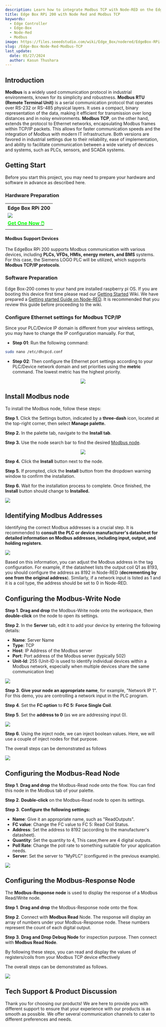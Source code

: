 ```yaml
---
description: Learn how to integrate Modbus TCP with Node-RED on the EdgeBox RPi 200. This guide covers setting up the hardware, configuring Modbus devices, and creating Node-RED flows for efficient industrial automation and monitoring.
title: Edge Box RPi 200 with Node Red and Modbus TCP
keywords:
  - Edge Controller
  - Edge-Box
  - Node-Red
  - Modbus
image: https://files.seeedstudio.com/wiki/Edge_Box/nodered/EdgeBox-RPi-200-font.jpg
slug: /Edge-Box-Node-Red-Modbus-TCP
last_update:
  date: 05/27/2024
  author: Kasun Thushara
---
```

## Introduction

**Modbus** is a widely used communication protocol in industrial environments, known for its simplicity and robustness. **Modbus RTU (Remote Terminal Unit)** is a serial communication protocol that operates over RS-232 or RS-485 physical layers. It uses a compact, binary representation of the data, making it efficient for transmission over long distances and in noisy environments. **Modbus TCP**, on the other hand, extends the protocol to Ethernet networks, encapsulating Modbus frames within TCP/IP packets. This allows for faster communication speeds and the integration of Modbus with modern IT infrastructure. Both versions are favored in industrial settings due to their reliability, ease of implementation, and ability to facilitate communication between a wide variety of devices and systems, such as PLCs, sensors, and SCADA systems.

## Getting Start

Before you start this project, you may need to prepare your hardware and software in advance as described here.

### Hardware Preparation

<div class="table-center">
	<table class="table-nobg">
    <tr class="table-trnobg">
      <th class="table-trnobg">Edge Box RPi 200</th>
		</tr>
    <tr class="table-trnobg"></tr>
		<tr class="table-trnobg">
			<td class="table-trnobg"><div style={{textAlign:'center'}}><img src="https://media-cdn.seeedstudio.com/media/catalog/product/cache/bb49d3ec4ee05b6f018e93f896b8a25d/1/-/1-102991599_edgebox-rpi-200-first.jpg" style={{width:300, height:'auto'}}/></div></td>
		</tr>
    <tr class="table-trnobg"></tr>
		<tr class="table-trnobg">
			<td class="table-trnobg"><div class="get_one_now_container" style={{textAlign: 'center'}}><a class="get_one_now_item" href="https://www.seeedstudio.com/EdgeBox-RPi-200-CM4104016-p-5486.html">
              <strong><span><font color={'FFFFFF'} size={"4"}> Get One Now 🖱️</font></span></strong>
          </a></div></td>
        </tr>
    </table>
    </div>

#### Modbus Support Devices

The EdgeBox RPi 200 supports Modbus communication with various devices, including **PLCs, VFDs, HMIs, energy meters, and BMS** systems. For this case, the Siemens LOGO PLC will be utilized, which supports  **Modbus TCP/IP protocols**.


### Software Preparation

Edge Box-200 comes to your hand pre installed raspberry pi OS. If you are booting this device first time please read our [Getting Started](https://wiki.seeedstudio.com/Edge_Box_introduction/) Wiki.
We have prepared a [Getting started Guide on Node-RED](https://wiki.seeedstudio.com/Edge-Box-Getting-Started-with-Node-Red/). It is recommended that you review this guide before proceeding to the wiki.

### Configure Ethernet settings for Modbus TCP/IP

Since your PLC/Device IP domain is different from your wireless settings, you may have to change the IP configuration manually. For that,

- **Step 01**: Run the following command:

```sh
sudo nano /etc/dhcpcd.conf
```

- **Step 02**: Then configure the Ethernet port settings according to your PLC/Device network domain and set priorities using the **metric** command. The lowest metric has the highest priority.

<center><img width={600} src="https://files.seeedstudio.com/wiki/Edge_Box/nodered/ipconfig.PNG" /></center>

## Install Modbus node

To install the Modbus node, follow these steps:

**Step 1.** Click the Settings button, indicated by a **three-dash** icon, located at the top-right corner, then select **Manage palette.**

**Step 2.** In the palette tab, navigate to the **Install tab**.

**Step 3.** Use the node search bar to find the desired [Modbus node](https://flows.nodered.org/node/node-red-contrib-modbus).

<center><img width={600} src="https://files.seeedstudio.com/wiki/Edge_Box/nodered/pallet.PNG" /></center>

**Step 4.** Click the **Install** button next to the node.

**Step 5.** If prompted, click the **Install** button from the dropdown warning window to confirm the installation.

**Step 6.** Wait for the installation process to complete. Once finished, the **Install** button should change to **Installed.**

<div style={{textAlign:'center'}}><img src="https://files.seeedstudio.com/wiki/Edge_Box/nodered/nodered-edgebox1.gif" style={{width:800, height:'auto'}}/></div>

##  Identifying Modbus Addresses

Identifying the correct Modbus addresses is a crucial step. It is recommended to **consult the PLC or device manufacturer's datasheet for detailed information on Modbus addresses, including input, output, and holding registers**.

<div style={{textAlign:'center'}}><img src="https://files.seeedstudio.com/wiki/Edge_Box/nodered/modbus.PNG" style={{width:600, height:'auto'}}/></div>

Based on this information, you can adjust the Modbus address in the tag configuration. For example, if the datasheet lists the output coil Q1 as 8193, you should configure the address as 8192 in Node-RED (**decrementing by one from the original address**). Similarly, if a network input is listed as 1 and it is a coil type, the address should be set to 0 in Node-RED.

## Configuring the Modbus-Write Node

**Step 1**. **Drag and drop** the Modbus-Write node onto the workspace, then **double-click** on the node to open its settings.
   
**Step 2**. In the **Server** tab, edit it to add your device by entering the following details:

   - **Name**: Server Name
   - **Type**: TCP
   - **Host**: IP Address of the Modbus server
   - **Port**: Port address of the Modbus server (typically 502)
   - **Unit-Id**: 255 (Unit-ID is used to identify individual devices within a Modbus network, especially when multiple devices share the same communication line)

<div style={{textAlign:'center'}}><img src="https://files.seeedstudio.com/wiki/Edge_Box/nodered/server.PNG" style={{width:600, height:'auto'}}/></div>

**Step 3**. **Give your node an appropriate name**, for example, "Network IP 1". For this demo, you are controlling a network input in the PLC program.

**Step 4**. Set the **FC option** to **FC 5: Force Single Coil**.

**Step 5**. Set the **address to 0** (as we are addressing input 0).

<div style={{textAlign:'center'}}><img src="https://files.seeedstudio.com/wiki/Edge_Box/nodered/networkip1.PNG" style={{width:600, height:'auto'}}/></div>

**Step 6**. Using the inject node, we can inject boolean values. Here, we will use a couple of inject nodes for that purpose.

The overall steps can be demonstrated as follows

<div style={{textAlign:'center'}}><img src="https://files.seeedstudio.com/wiki/Edge_Box/nodered/modbus-write.gif" style={{width:800, height:'auto'}}/></div>


## Configuring the Modbus-Read Node

**Step 1**. **Drag and drop** the Modbus-Read node onto the flow. You can find this node in the Modbus tab of your palette.

**Step 2**. **Double-click** on the Modbus-Read node to open its settings.

**Step 3**. **Configure the following settings:**

   - **Name**: Give it an appropriate name, such as "ReadOutputs".
   - **FC value**: Change the FC value to FC 5: Read Coil Status.
   - **Address**: Set the address to 8192 (according to the manufacturer's datasheet).
   - **Quantity**: Set the quantity to 4, This case,there are 4 digital outputs.
   - **Poll Rate**: Change the poll rate to something suitable for your application needs.
   - **Server**: Set the server to "MyPLC" (configured in the previous example).

<div style={{textAlign:'center'}}><img src="https://files.seeedstudio.com/wiki/Edge_Box/nodered/modbusread.PNG" style={{width:600, height:'auto'}}/></div> 

## Configuring the Modbus-Response Node

The **Modbus-Response node** is used to display the response of a Modbus Read/Write node.

**Step 1**. **Drag and drop** the Modbus-Response node onto the flow.

**Step 2**. Connect with **Modbus Read** Node. The response will display an array of numbers under your Modbus-Response node. These numbers represent the count of each digital output.

**Step 3**. **Drag and Drop Debug Node** for inspection purpose. Then connect with **Modbus Read Node**. 

By following these steps, you can read and display the values of registers/coils from your Modbus TCP device effectively 

The overall steps can be demonstrated as follows.

<div style={{textAlign:'center'}}><img src="https://files.seeedstudio.com/wiki/Edge_Box/nodered/modbus-read.gif" style={{width:800, height:'auto'}}/></div> 

## Tech Support & Product Discussion

Thank you for choosing our products! We are here to provide you with different support to ensure that your experience with our products is as smooth as possible. We offer several communication channels to cater to different preferences and needs.

<div class="button_tech_support_container">
<a href="https://forum.seeedstudio.com/" class="button_forum"></a> 
<a href="https://www.seeedstudio.com/contacts" class="button_email"></a>
</div>

<div class="button_tech_support_container">
<a href="https://discord.gg/eWkprNDMU7" class="button_discord"></a> 
<a href="https://github.com/Seeed-Studio/wiki-documents/discussions/69" class="button_discussion"></a>
</div>